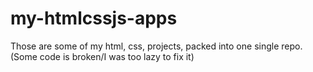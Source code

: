 # my-htmlcssjs-apps
Those are some of my html, css, projects, packed into one single repo. (Some code is broken/I was too lazy to fix it)
